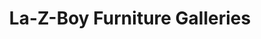 ---
title: "La-Z-Boy Furniture Galleries"
url: /pensacola/la-z-boy-furniture-galleries/
shop: furniture
---